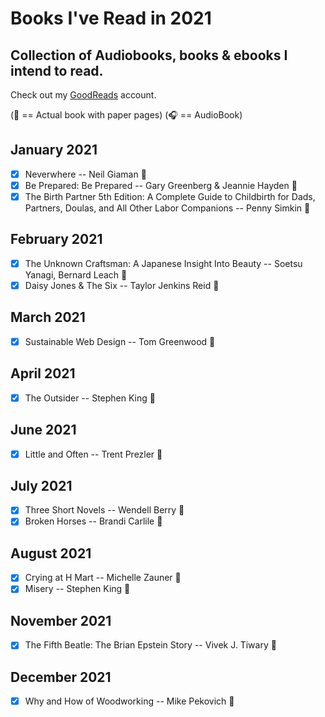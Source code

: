 # Books I've Read in 2021

## Collection of Audiobooks, books & ebooks I intend to read.

Check out my [GoodReads](https://www.goodreads.com/user/show/33690483-nick) account.

(:blue_book: == Actual book with paper pages)
(:headphones: == AudioBook)

## January 2021

- [x] Neverwhere -- Neil Giaman :blue_book:
- [x] Be Prepared: Be Prepared -- Gary Greenberg & Jeannie Hayden :blue_book:
- [x] The Birth Partner 5th Edition: A Complete Guide to Childbirth for Dads, Partners, Doulas, and All Other Labor Companions -- Penny Simkin :blue_book:

## February 2021

- [x] The Unknown Craftsman: A Japanese Insight Into Beauty -- Soetsu Yanagi, Bernard Leach :blue_book:
- [x] Daisy Jones & The Six -- Taylor Jenkins Reid :blue_book:

## March 2021

- [x] Sustainable Web Design -- Tom Greenwood :blue_book:

## April 2021

- [x] The Outsider -- Stephen King :blue_book:

## June 2021

- [x] Little and Often -- Trent Prezler :blue_book:

## July 2021

- [x] Three Short Novels -- Wendell Berry :blue_book:
- [x] Broken Horses -- Brandi Carlile :blue_book:

## August 2021

- [x] Crying at H Mart -- Michelle Zauner :blue_book:
- [x] Misery -- Stephen King :blue_book:

## November 2021

- [x] The Fifth Beatle: The Brian Epstein Story -- Vivek J. Tiwary :blue_book:

## December 2021

- [x] Why and How of Woodworking -- Mike Pekovich :blue_book:
